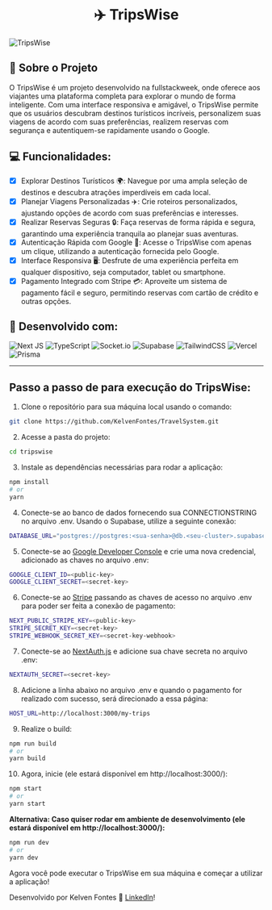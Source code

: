 <h1 align="center">✈️ TripsWise</h1>

![TripsWise](https://github.com/KelvenFontes/TravelSystem/assets/69438619/85bc744c-d70d-413a-a683-1ed2065a3a55)

## :page_with_curl: Sobre o Projeto

O TripsWise é um projeto desenvolvido na fullstackweek, onde oferece aos viajantes uma plataforma completa para explorar o mundo de forma inteligente. Com uma interface responsiva e amigável, o TripsWise permite que os usuários descubram destinos turísticos incríveis, personalizem suas viagens de acordo com suas preferências, realizem reservas com segurança e autentiquem-se rapidamente usando o Google.

## :computer: Funcionalidades:

- [x] Explorar Destinos Turísticos 🌍: Navegue por uma ampla seleção de destinos e descubra atrações imperdíveis em cada local.
- [x] Planejar Viagens Personalizadas ✈️: Crie roteiros personalizados, ajustando opções de acordo com suas preferências e interesses.
- [x] Realizar Reservas Seguras 🔒: Faça reservas de forma rápida e segura, garantindo uma experiência tranquila ao planejar suas aventuras.
- [x] Autenticação Rápida com Google 📲: Acesse o TripsWise com apenas um clique, utilizando a autenticação fornecida pelo Google.
- [x] Interface Responsiva 🖥️: Desfrute de uma experiência perfeita em qualquer dispositivo, seja computador, tablet ou smartphone.
- [x] Pagamento Integrado com Stripe 💳: Aproveite um sistema de pagamento fácil e seguro, permitindo reservas com cartão de crédito e outras opções.

## 🚀 Desenvolvido com:

![Next JS](https://img.shields.io/badge/Next-black?style=for-the-badge&logo=next.js&logoColor=white)
![TypeScript](https://img.shields.io/badge/typescript-%23007ACC.svg?style=for-the-badge&logo=typescript&logoColor=white)
![Socket.io](https://img.shields.io/badge/Socket.io-black?style=for-the-badge&logo=socket.io&badgeColor=010101)
![Supabase](https://img.shields.io/badge/Supabase-3ECF8E?style=for-the-badge&logo=supabase&logoColor=white)
![TailwindCSS](https://img.shields.io/badge/tailwindcss-%2338B2AC.svg?style=for-the-badge&logo=tailwind-css&logoColor=white)
![Vercel](https://img.shields.io/badge/vercel-%23000000.svg?style=for-the-badge&logo=vercel&logoColor=white)
![Prisma](https://img.shields.io/badge/Prisma-3982CE?style=for-the-badge&logo=Prisma&logoColor=white)

---

## Passo a passo de para execução do TripsWise:

1. Clone o repositório para sua máquina local usando o comando:
```bash
git clone https://github.com/KelvenFontes/TravelSystem.git
```

2. Acesse a pasta do projeto:
```bash
cd tripswise
```

3. Instale as dependências necessárias para rodar a aplicação:
```bash
npm install
# or
yarn
```

4. Conecte-se ao banco de dados fornecendo sua CONNECTIONSTRING no arquivo .env. Usando o Supabase, utilize a seguinte conexão:
```bash
DATABASE_URL="postgres://postgres:<sua-senha>@db.<seu-cluster>.supabase.co:5432/postgres"
```

5. Conecte-se ao [Google Developer Console](https://console.cloud.google.com/cloud-resource-manager) e crie uma nova credencial, adicionado as chaves no arquivo .env:
```bash
GOOGLE_CLIENT_ID=<public-key>
GOOGLE_CLIENT_SECRET=<secret-key>
```

6. Conecte-se ao [Stripe](https://stripe.com/br) passando as chaves de acesso no arquivo .env para poder ser feita a conexão de pagamento:
```bash
NEXT_PUBLIC_STRIPE_KEY=<public-key>
STRIPE_SECRET_KEY=<secret-key>
STRIPE_WEBHOOK_SECRET_KEY=<secret-key-webhook>
```

7. Conecte-se ao [NextAuth.js](https://next-auth.js.org/deployment) e adicione sua chave secreta no arquivo .env:
```bash
NEXTAUTH_SECRET=<secret-key>
```

8. Adicione a linha abaixo no arquivo .env e quando o pagamento for realizado com sucesso, será direcionado a essa página:
```bash
HOST_URL=http://localhost:3000/my-trips
```

9. Realize o build:
```bash
npm run build
# or
yarn build
```

10. Agora, inicie (ele estará disponível em http://localhost:3000/):
```bash
npm start
# or
yarn start
```

__Alternativa: Caso quiser rodar em ambiente de desenvolvimento (ele estará disponível em http://localhost:3000/):__
```bash
npm run dev
# or
yarn dev
```

Agora você pode executar o TripsWise em sua máquina e começar a utilizar a aplicação!

Desenvolvido por Kelven Fontes :wave: [LinkedIn](https://www.linkedin.com/in/kelven-bento-fontes-4ab2b2210)!
